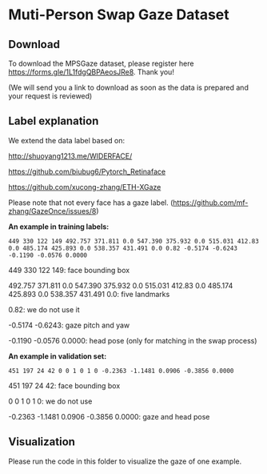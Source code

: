 # Muti-Person Swap Gaze Dataset

## Download
To download the MPSGaze dataset, please register here https://forms.gle/1L1fdgQBPAeosJRe8. Thank you!

(We will send you a link to download as soon as the data is prepared and your request is reviewed)

## Label explanation
We extend the data label based on:

http://shuoyang1213.me/WIDERFACE/

https://github.com/biubug6/Pytorch_Retinaface

https://github.com/xucong-zhang/ETH-XGaze

Please note that not every face has a gaze label. (https://github.com/mf-zhang/GazeOnce/issues/8)

**An example in training labels:**

`449 330 122 149 492.757 371.811 0.0 547.390 375.932 0.0 515.031 412.83 0.0 485.174 425.893 0.0 538.357 431.491 0.0 0.82 -0.5174 -0.6243 -0.1190 -0.0576 0.0000`

449 330 122 149: face bounding box

492.757 371.811 0.0 547.390 375.932 0.0 515.031 412.83 0.0 485.174 425.893 0.0 538.357 431.491 0.0: five landmarks

0.82: we do not use it

-0.5174 -0.6243: gaze pitch and yaw

-0.1190 -0.0576 0.0000: head pose (only for matching in the swap process)

**An example in validation set:**

`451 197 24 42 0 0 1 0 1 0 -0.2363 -1.1481 0.0906 -0.3856 0.0000`

451 197 24 42: face bounding box

0 0 1 0 1 0: we do not use

-0.2363 -1.1481 0.0906 -0.3856 0.0000: gaze and head pose

## Visualization

Please run the code in this folder to visualize the gaze of one example.
